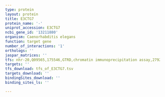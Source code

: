 ```yaml
---
type: protein
layout: protein
title: E3CTG7
protein_name: '-'
uniprot_accession: E3CTG7
ncbi_gene_id: '13211880'
organism: Caenorhabditis elegans
function: target gene
number_of_interactions: '1'
orthologs: ''
jaspar_matrices: ''
tfs: nhr-20,Q09565,175546,GTRD,chromatin immunoprecipitation assay,27924024%5Buid%5D,No
targets: ''
tfs_download: tfs_of_E3CTG7.tsv
targets_download: ''
bindingSites_download: ''
binding_sites_ls: ''

---
```

